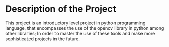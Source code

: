 # Description of the Project
This project is an introductory level project in python programming language, that encompasses the use of the opencv library
in python among other libraries; In order to master the use of these tools and make more sophisticated projects in the future.
